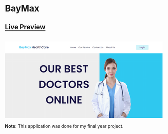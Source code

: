 # BayMax
[Live Preview]()
---
<br>
<img src="web/images/image.png">

<b>Note:</b> This application was done for my final year project.
